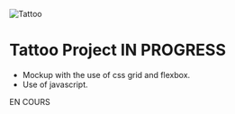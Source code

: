 ![Tattoo](https://user-images.githubusercontent.com/79690181/142222835-9139a120-e4fa-4ebc-93e4-2830bd0e1184.png)

# Tattoo Project IN PROGRESS

* Mockup with the use of css grid and flexbox.
* Use of javascript.

EN COURS
